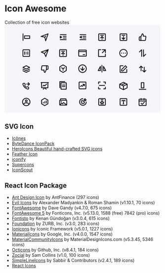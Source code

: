 # Icon Awesome
Collection of free icon websites
![img.png](img.png)

## SVG Icon
- [Icônes](https://icones.js.org/)
- [ByteDance IconPack](https://iconpark.oceanengine.com/official)
- [HeroIcons Beautiful hand-crafted SVG icons](https://heroicons.com/)
- [Feather Icon](https://feathericons.com/)
- [iconify](https://github.com/iconify/iconify)
- [Supercons](https://github.com/lachlanjc/supercons)
- [IconScout](https://iconscout.com/icons)

## React Icon Package
- [Ant Design Icon](https://ant.design/components/icon/) by AntFinance (297 icons)
- [Evil Icons](https://evil-icons.io/) by Alexander Madyankin & Roman Shamin (v1.10.1, 70 icons)
- [FontAwesome](http://fortawesome.github.io/Font-Awesome/icons/) by Dave Gandy (v4.7.0, 675 icons)
- [FontAwesome 5](https://fontawesome.com/) by Fonticons, Inc. (v5.13.0, 1588 (free) 7842 (pro) icons)
- [Fontisto](https://github.com/kenangundogan/fontisto) by Kenan Gündoğan (v3.0.4, 615 icons)
- [Foundation](http://zurb.com/playground/foundation-icon-fonts-3) by ZURB, Inc. (v3.0, 283 icons)
- [Ionicons](https://ionicons.com/) by Iconic Framework (v5.0.1, 1227 icons)
- [MaterialIcons](https://www.google.com/design/icons/) by Google, Inc. (v4.0.0, 1547 icons)
- [MaterialCommunityIcons](https://materialdesignicons.com/) by MaterialDesignIcons.com (v5.3.45, 5346 icons)
- [Octicons](http://octicons.github.com/) by Github, Inc. (v8.4.1, 184 icons)
- [Zocial](http://zocial.smcllns.com/) by Sam Collins (v1.0, 100 icons)
- [SimpleLineIcons](https://simplelineicons.github.io/) by Sabbir & Contributors (v2.4.1, 189 icons)
- [React Icons](https://github.com/react-icons/react-icons)




